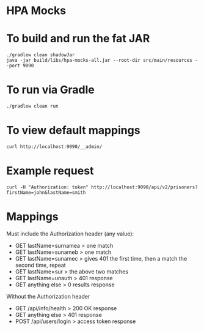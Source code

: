 # HPA Mocks

# To build and run the fat JAR
```
./gradlew clean shadowJar
java -jar build/libs/hpa-mocks-all.jar --root-dir src/main/resources --port 9090
```

# To run via Gradle
```
./gradlew clean run
```

# To view default mappings
```
curl http://localhost:9090/__admin/
```

# Example request
```
curl -H "Authorization: token" http://localhost:9090/api/v2/prisoners?firstName=john&lastName=smith
```


# Mappings

Must include the Authorization header (any value):

* GET lastName=surnamea > one match
* GET lastName=sunameb > one match
* GET lastName=sunamec > gives 401 the first time, then a match the second time, repeat
* GET lastName=sur > the above two matches
* GET lastName=unauth > 401 response
* GET anything else > 0 results response 
 
Without the Authorization header

* GET /api/info/health > 200 OK response
* GET anything else > 401 response
* POST /api/users/login > access token response
